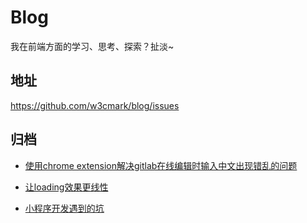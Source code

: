 # Blog

我在前端方面的学习、思考、探索？扯淡~

## 地址

https://github.com/w3cmark/blog/issues

## 归档

+ [使用chrome extension解决gitlab在线编辑时输入中文出现错乱的问题](https://github.com/w3cmark/blog/issues/1)

+ [让loading效果更线性](https://github.com/w3cmark/blog/issues/2)

+ [小程序开发遇到的坑](https://github.com/w3cmark/blog/issues/3)
